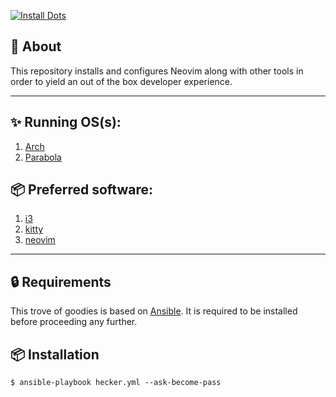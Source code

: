 [![Install Dots](https://github.com/mariusmagureanu/dots/actions/workflows/main.yaml/badge.svg)](https://github.com/mariusmagureanu/dots/actions/workflows/main.yaml)

## :rocket: About

This repository installs and configures Neovim along with other tools in order to yield an out of the box developer experience.

---

## :sparkles: Running OS(s):
1. [Arch](https://www.archlinux.org/)
2. [Parabola](https://www.parabola.nu/)

## :package: Preferred software:
1. [i3](https://i3wm.org/)
2. [kitty](https://sw.kovidgoyal.net/kitty/)
3. [neovim](https://neovim.io)

---

## :lock: Requirements

This trove of goodies is based on [Ansible](https://docs.ansible.com/). It is required to be installed before proceeding any further.


## :package: Installation


```shell
$ ansible-playbook hecker.yml --ask-become-pass
```
